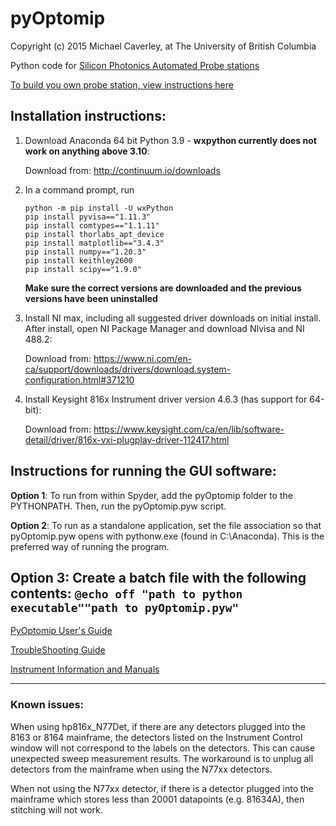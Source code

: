 # pyOptomip
Copyright (c) 2015 Michael Caverley, at The University of British Columbia

Python code for <a href="https://siepic.ubc.ca/silicon-photonics-design-book/automated-probe-station/">Silicon Photonics Automated Probe stations
	
To build you own probe station, view instructions [here](https://github.com/SiEPIC/pyOptomip/blob/d737b29963befef6f050b565618b35107469369b/Documentation/Assembly%20Instructions.pdf)
  
## Installation instructions:

1. Download Anaconda 64 bit Python 3.9 - **wxpython currently does not work on anything above 3.10**:

    Download from: http://continuum.io/downloads
	
2. In a command prompt, run 
	```
	python -m pip install -U wxPython
	pip install pyvisa=="1.11.3"
	pip install comtypes=="1.1.11"
	pip install thorlabs_apt_device
	pip install matplotlib=="3.4.3"
	pip install numpy=="1.20.3"
	pip install keithley2600
	pip install scipy=="1.9.0"
	```
	
	**Make sure the correct versions are downloaded and the previous versions have been uninstalled**
	
3. Install NI max, including all suggested driver downloads on initial install. After install, open NI Package Manager and download NIvisa and NI 488.2:
	
	Download from: https://www.ni.com/en-ca/support/downloads/drivers/download.system-configuration.html#371210
	
4. Install Keysight 816x Instrument driver version 4.6.3 (has support for 64-bit):
	
	Download from: https://www.keysight.com/ca/en/lib/software-detail/driver/816x-vxi-plugplay-driver-112417.html
        
## Instructions for running the GUI software:

**Option 1**: To run from within Spyder, add the pyOptomip folder to the PYTHONPATH. Then, run the pyOptomip.pyw script.

**Option 2**: To run as a standalone application, set the file association so that pyOptomip.pyw opens with pythonw.exe (found in C:\Anaconda). This
is the preferred way of running the program.

**Option 3**: Create a batch file with the following contents:
	```
	@echo off
	"path to python executable""path to pyOptomip.pyw"
	```
---
	
[PyOptomip User's Guide](https://github.com/SiEPIC/pyOptomip/blob/d737b29963befef6f050b565618b35107469369b/Documentation/PyOptomip%20User's%20Guide.pdf)

[TroubleShooting Guide](https://github.com/SiEPIC/pyOptomip/blob/d737b29963befef6f050b565618b35107469369b/Documentation/Troubleshooting%20Guide.pdf)

[Instrument Information and Manuals](https://github.com/SiEPIC/pyOptomip/blob/d737b29963befef6f050b565618b35107469369b/Documentation/Instruments.pdf)

---

### Known issues:

When using hp816x_N77Det, if there are any detectors plugged into the 8163 or 8164 mainframe, the detectors listed on the Instrument Control 
window will not correspond to the labels on the detectors. This can cause unexpected sweep measurement results. The workaround is to unplug 
all detectors from the mainframe when using the N77xx detectors.

When not using the N77xx detector, if there is a detector plugged into the mainframe which stores less than 20001 datapoints (e.g. 81634A),
then stitching will not work.
